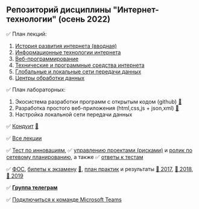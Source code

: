 ## Репозиторий дисциплины "Интернет-технологии" (осень 2022)

✅ План лекций:

1. [История развития интернета (вводная)](https://okoff.github.io/oop/%D0%92%D1%81%D0%B5%20%D0%BB%D0%B5%D0%BA%D1%86%D0%B8%D0%B8.pdf#page=1)
2. [Информационные технологии интернета](https://okoff.github.io/oop/%D0%92%D1%81%D0%B5%20%D0%BB%D0%B5%D0%BA%D1%86%D0%B8%D0%B8.pdf#page=20)
3. [Веб-программирование](https://okoff.github.io/oop/%D0%92%D1%81%D0%B5%20%D0%BB%D0%B5%D0%BA%D1%86%D0%B8%D0%B8.pdf#page=80)
4. [Технические и программные средства интернета](https://okoff.github.io/oop/%D0%92%D1%81%D0%B5%20%D0%BB%D0%B5%D0%BA%D1%86%D0%B8%D0%B8.pdf#page=110)
5. [Глобальные и локальные сети передачи данных](https://okoff.github.io/oop/%D0%92%D1%81%D0%B5%20%D0%BB%D0%B5%D0%BA%D1%86%D0%B8%D0%B8.pdf#page=130)
6. [Центры обработки данных](https://okoff.github.io/oop/%D0%92%D1%81%D0%B5%20%D0%BB%D0%B5%D0%BA%D1%86%D0%B8%D0%B8.pdf#page=145)

✅ План лабораторных:
1. Экосистема разработки программ с открытым кодом (github) [👣](https://github.com/stankin/design-part-1/wiki/lab1)
2. Разработка простого веб-приложения (html,css,js + json,xml) [👣](https://inet2019contest.web.app/)
3. Настройка локальной сети передачи данных

✅ [Кондуит](https://docs.google.com/spreadsheets/d/1ypxgDUpNsaAK5PH90dTfGKdtDnWaeEDWfupEbDokN6A/edit?usp=sharing) [👣](https://docs.google.com/spreadsheets/d/1YBfCBfGZrUc5XJoWlb0x65fSch9kpcsCB17mJ0z-89s/edit#gid=1327184368)

✅ [Все лекции](https://okoff.github.io/oop/%D0%92%D1%81%D0%B5%20%D0%BB%D0%B5%D0%BA%D1%86%D0%B8%D0%B8.pdf)

✅ [Тест по инновациям](https://okoff.github.io/oop/%D0%A2%D0%B5%D1%81%D1%82%20%D0%B8%D0%BD%D0%BD%D0%BE%D0%B2%D0%B0%D1%86%D0%B8%D0%B8.pdf), ✅ [управлению проектами (рисками)](https://okoff.github.io/oop/%D0%A2%D0%B5%D1%81%D1%82%20%D1%83%D0%BF%D1%80%D0%B0%D0%B2%D0%BB%D0%B5%D0%BD%D0%B8%D0%B5%20%D0%BF%D1%80%D0%BE%D0%B5%D0%BA%D1%82%D0%B0%D0%BC%D0%B8.pdf) и [ролик по сетевому планированию](https://www.youtube.com/watch?v=xDp6xKOVJYE), а также ✅ [ответы к тестам](https://okoff.github.io/oop/%D0%9E%D1%82%D0%B2%D0%B5%D1%82%D1%8B%20%D0%BF%D1%80%D0%BE%D0%B5%D0%BA%D1%82%D1%8B%20%D0%B8%20%D0%B8%D0%BD%D0%BD%D0%BE%D0%B2%D0%B0%D1%86%D0%B8%D0%B8.pdf)

✅ [ФОС](https://okoff.github.io/FOS2022.htm), [билеты к экзамену](https://github.com/stankin/inet-2022/wiki/exams) [👣](https://github.com/stankin/inet-2019/wiki/exams), [план практик](https://docs.google.com/spreadsheets/d/1mRtW9AY-15FnUO0z4rK58KbgnuWpkYWR1rimlqTTBvA/edit#gid=0) и результаты [👣 2017](https://github.com/stankin/inet-2017), [👣 2018](https://github.com/stankin/inet-2018), [👣 2019](https://github.com/stankin/inet-2019)

✅ [**Группа телеграм**](https://t.me/+DIPcBxsD2v1jOWU6)

✅ [Подключиться к команде Microsoft Teams](https://teams.microsoft.com/l/team/19%3aJi8BpSB0uYd5EtDWxobEz99wOgtU5LdPIJW7gvuFuyE1%40thread.tacv2/conversations?groupId=2f9fef8b-1ae3-43fa-a287-5c9f28f3b47a&tenantId=fc6821dc-cc93-4bf0-bdd7-a278d6dba3ea)
